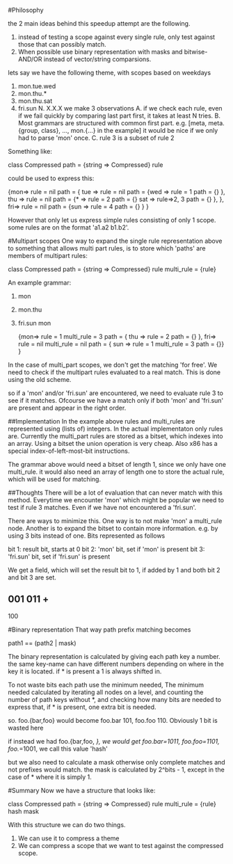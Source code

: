 #Philosophy

the 2 main ideas behind this speedup attempt are the following.

1. instead of testing a scope against every single rule, only test against those that can possibly match.
2. When possible use binary representation with masks and bitwise-AND/OR instead of vector/string comparsions.

lets say we have the following theme, with scopes based on weekdays

1. mon.tue.wed
2. mon.thu.*
3. mon.thu.sat
4. fri.sun
N. X.X.X
we make 3 observations
A. if we check each rule, even if we fail quickly by comparing last part first, it takes at least N tries.
B. Most grammars are structured with common first part. e.g. [meta, meta.{group, class}, ..., mon.{...} in the example] it would be nice if we only had to parse 'mon' once.
C. rule 3 is a subset of rule 2

Something like:

class Compressed
  path = {string => Compressed}
  rule
  
could be used to express this:

   {mon=> rule = nil 
          path = { tue => rule = nil
                          path = {wed => rule = 1
                                         path = {}
                                 },          
                   thu => rule = nil
                          path = {*   => rule = 2
                                         path = {}
                                  sat => rule=>2, 3
                                         path = {}
                                 },
                 },
    fri=> rule = nil
           path = {sun => rule = 4
                         path = {}
                  }
   }
   
However that only let us express simple rules consisting of only 1 scope.
some rules are on the format 'a1.a2 b1.b2'.

#Multipart scopes
One way to expand the single rule representation above to something that allows multi part rules, is to store which 'paths' are members of multipart rules:


   class Compressed
     path = {string => Compressed}
     rule
     multi_rule = {rule}

An example grammar:

1. mon
2. mon.thu 
3. fri.sun mon

   {mon=> rule = 1
		    multi_rule = 3 
          path = { thu => rule = 2
                          path = {}
					  },
	 fri=> rule = nil
	       multi_rule = nil
			 path = { sun => rule = 1
			                 multi_rule = 3
							     path = {}}
   }


In the case of multi_part scopes, we don't get the matching 'for free'. We need to check if the multipart rules evaluated to a real match. This is done using the old scheme. 

so if a 'mon' and/or 'fri.sun' are encountered, we need to evaluate rule 3 to see if it matches. Ofcourse we have a match only if both 'mon' and 'fri.sun' are present and appear in the right order.


##Implementation
In the example above rules and multi_rules are represented using (lists of) integers. In the actual implementaton only rules are. Currently the multi_part rules are stored as a bitset, which indexes into an array. Using a bitset the union operation is very cheap. Also x86 has a special index-of-left-most-bit instructions.

The grammar above would need a bitset of length 1, since we only have one multi_rule.
it would also need an array of length one to store the actual rule, which will be used for matching.

##Thoughts
There will be a lot of evaluation that can never match with this method. Everytime we encounter 'mon' which might be popular we need to test if rule 3 matches. Even if we have not encountered a 'fri.sun'.

There are ways to minimize this. One way is to not make 'mon' a multi_rule node.
Another is to expand the bitset to contain more information.
e.g.
by using 3 bits instead of one. Bits represented as follows

bit 1: result bit, starts at 0
bit 2: 'mon' bit, set if 'mon' is present
bit 3: 'fri.sun' bit, set if 'fri.sun' is present

We get a field, which will set the result bit to 1, if added by 1 and both bit 2 and bit 3 are set.

001
011 +
---
100

#Binary representation
That way path prefix matching becomes

path1 == (path2 | mask)

The binary representation is calculated by giving each path key a number. the same key-name can have different numbers depending on where in the key it is located. if * is present a 1 is always shifted in.

To not waste bits each path use the minimum needed, The minimum needed calculated by iterating all nodes on a level, and counting the number of path keys without *, and checking how many bits are needed to express that, if * is present, one extra bit is needed.


so. foo.{bar,foo} would become foo.bar 101, foo.foo 110. Obviously 1 bit is wasted here

if instead we had foo.{bar,foo, *}, we would get foo.bar=1011, foo.foo=1101, foo.*=1001,
we call this value 'hash'

but we also need to calculate a mask otherwise only complete matches and not prefixes would match.
the mask is calculated by 2^bits - 1, except in the case of * where it is simply 1.

#Summary
Now we have a structure that looks like:

   class Compressed
     path = {string => Compressed}
     rule
     multi_rule = {rule}
     hash
     mask
     
With this structure we can do two things. 
1. We can use it to compress a theme
2. We can compress a scope that we want to test against the compressed scope.
  
     
